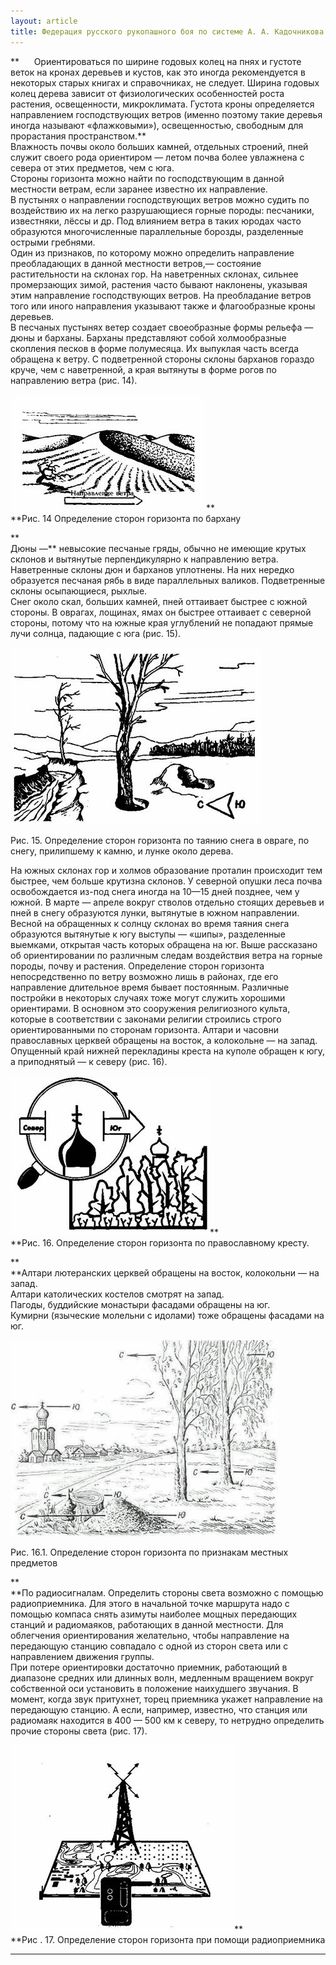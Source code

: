 ```yaml
---
layout: article
title: Федерация русского рукопашного боя по системе А. А. Кадочникова
---
```

**      Ориентироваться по ширине годовых колец на пнях и густоте веток на кронах деревьев и кустов, как это иногда рекомендуется в некоторых старых книгах и справочниках, не следует. Ширина годовых колец дерева зависит от физиологических особенностей роста растения, освещенности, микроклимата. Густота кроны определяется направлением господствующих ветров (именно поэтому такие деревья иногда называют «флажковыми»), освещенностью, свободным для прорастания пространством.**  
Влажность почвы около больших камней, отдельных строений, пней служит своего
рода ориентиром — летом почва более увлажнена с севера от этих предметов, чем
с юга.  
Стороны горизонта можно найти по господствующим в данной местности ветрам,
если заранее известно их направление.  
В пустынях о направлении господствующих ветров можно судить по воздействию их
на легко разрушающиеся горные породы: песчаники, известняки, лёссы и др. Под
влиянием ветра в таких юродах часто образуются многочисленные параллельные
борозды, разделенные острыми гребнями.  
Один из признаков, по которому можно определить направление преобладающих в
данной местности ветров,— состояние растительности на склонах гор. На
наветренных склонах, сильнее промерзаю­щих зимой, растения часто бывают
наклонены, указывая этим направление господствующих ветров. На преобладание
ветров того или иного направления указывают также и флагообразные кроны
деревьев.  
В песчаных пустынях ветер создает своеобразные формы рельефа — дюны и барханы.
Барханы представляют собой холмообразные скопления песков в форме полумесяца.
Их выпуклая часть всегда обращена к ветру. С подветренной стороны склоны
барханов гораздо круче, чем с наветренной, а края вытянуты в форме рогов по
направлению ветра (рис. 14).

![](school2.5/image002.jpg)**  
**Рис. 14 Определение сторон горизонта по бархану 

**  
Дюны —** невысокие песчаные гряды, обычно не имеющие крутых склонов и
вытянутые перпендикулярно к направлению ветра.  
Наветренные склоны дюн и барханов уплотнены. На них нередко образуется
песчаная рябь в виде параллельных валиков. Подветренные склоны осыпающиеся,
рыхлые.  
Снег около скал, больших камней, пней оттаивает быстрее с южной стороны. В
оврагах, лощинах, ямах он быстрее оттаивает с северной стороны, потому что на
южные края углублений не попадают прямые лучи солнца, падающие с юга (рис.
15).  


![](school2.5/image004.jpg)

Рис. 15. Определение сторон горизонта по таянию снега в овраге, по снегу,
прилипшему к камню, и лунке около дерева.  
  
На южных склонах гор и холмов образование проталин происходит тем быстрее, чем
больше крутизна склонов. У северной опушки леса почва освобождается из-под
снега иногда на 10—15 дней позднее, чем у южной. В марте — апреле вокруг
стволов отдельно стоящих деревьев и пней в снегу образуются лунки, вытянутые в
южном направлении. Весной на обращенных к солнцу склонах во время таяния снега
образуются вытянутые к югу выступы — «шипы», разделенные выемками, открытая
часть которых обращена на юг. Выше рассказано об ориентировании по различным
следам воздействия ветра на горные породы, почву и растения. Определение
сторон горизонта непосредственно по ветру возможно лишь в районах, где его
направление длительное время бывает постоянным. Различные постройки в
некоторых случаях тоже могут служить хорошими ориентирами. В основном это
сооружения религиозного культа, которые в соответствии с законами религии
строились строго ориентированными по сторонам горизонта. Алтари и часовни
православных церквей обращены на восток, а колокольне — на запад. Опущенный
край нижней перекладины креста на куполе обращен к югу, а приподнятый — к
северу (рис. 16).  


![](school2.5/image006.jpg)**  
**Рис. 16. Определение сторон горизонта по православному кресту. 

**  
**Алтари лютеранских церквей обращены на восток, колокольни — на запад.  
Алтари католических костелов смотрят на запад.  
Пагоды, буддийские монастыри фасадами обращены на юг.  
Кумирни (языческие молельни с идолами) тоже обращены фасадами на юг.  


![](school2.5/image008.jpg)

Рис. 16.1. Определение сторон горизонта по признакам местных предметов

**  
**По радиосигналам. Определить стороны света возможно с помощью радиоприемника. Для этого в начальной точке маршрута надо с помощью компаса снять азимуты наиболее мощных передающих станций и радиомаяков, работающих в данной местности. Для облегчения ориентирования желательно, чтобы направление на передающую станцию совпадало с одной из сторон света или с направлением движения группы.  
При потере ориентировки достаточно приемник, работающий в диапазоне средних
или длинных волн, медленным вращением вокруг собственной оси установить в
положение наихудшего звучания. В момент, когда звук притухнет, торец приемника
укажет направление на передающую станцию. А если, например, известно, что
станция или радиомаяк находится в 400 — 500 км к северу, то нетрудно
определить прочие стороны света (рис. 17).  


![](school2.5/image010.jpg)**  
**Рис . 17. Определение сторон горизонта при помощи радиоприемника  




* * *

